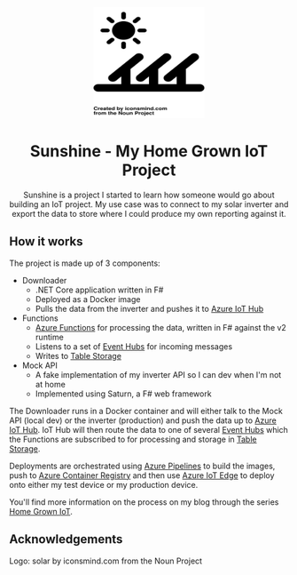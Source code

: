 <div align="center">
    <img width="200" height="200"
      src="noun_solar_72144.svg">
  <h1>Sunshine - My Home Grown IoT Project</h1>
  <p>Sunshine is a project I started to learn how someone would go about building an IoT project. My use case was to connect to my solar inverter and export the data to store where I could produce my own reporting against it.</p>
</div>

## How it works

The project is made up of 3 components:

* Downloader
  * .NET Core application written in F#
  * Deployed as a Docker image
  * Pulls the data from the inverter and pushes it to [Azure IoT Hub](https://azure.microsoft.com/en-us/services/iot-hub/?WT.mc_id=sunshine-github-aapowell)
* Functions
  * [Azure Functions](https://azure.microsoft.com/en-us/services/functions/?WT.mc_id=sunshine-github-aapowell) for processing the data, written in F# against the v2 runtime
  * Listens to a set of [Event Hubs](https://azure.microsoft.com/en-au/services/event-hubs/?WT.mc_id=sunshine-github-aapowell) for incoming messages
  * Writes to [Table Storage](https://azure.microsoft.com/en-au/services/storage/tables/?WT.mc_id=sunshine-github-aapowell)
* Mock API
  * A fake implementation of my inverter API so I can dev when I'm not at home
  * Implemented using Saturn, a F# web framework

The Downloader runs in a Docker container and will either talk to the Mock API (local dev) or the inverter (production) and push the data up to [Azure IoT Hub](https://azure.microsoft.com/en-us/services/iot-hub/?WT.mc_id=sunshine-github-aapowell). IoT Hub will then route the data to one of several [Event Hubs](https://azure.microsoft.com/en-au/services/event-hubs/?WT.mc_id=sunshine-github-aapowell) which the Functions are subscribed to for processing and storage in [Table Storage](https://azure.microsoft.com/en-au/services/storage/tables/?WT.mc_id=sunshine-github-aapowell).

Deployments are orchestrated using [Azure Pipelines](https://azure.microsoft.com/en-us/services/devops/pipelines/?WT.mc_id=sunshine-github-aapowell) to build the images, push to [Azure Container Registry](https://azure.microsoft.com/en-us/services/container-registry/?WT.mc_id=sunshine-github-aapowell) and then use [Azure IoT Edge](https://azure.microsoft.com/en-us/services/iot-edge/?WT.mc_id=sunshine-github-aapowell) to deploy onto either my test device or my production device.

You'll find more information on the process on my blog through the series [Home Grown IoT](https://www.aaron-powell.com/posts/2019-05-29-home-grown-iot-prologue).

## Acknowledgements

Logo: solar by iconsmind.com from the Noun Project